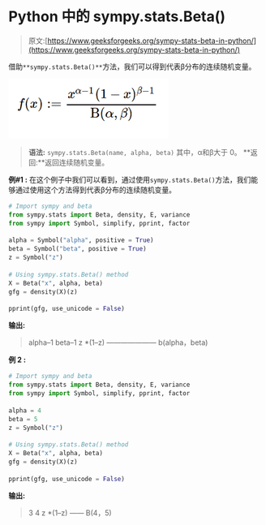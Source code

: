 # Python 中的 sympy.stats.Beta()

> 原文:[https://www.geeksforgeeks.org/sympy-stats-beta-in-python/](https://www.geeksforgeeks.org/sympy-stats-beta-in-python/)

借助`**sympy.stats.Beta()**`方法，我们可以得到代表β分布的连续随机变量。

![](img/49172d7d9b3a6c36ac3479ce0b3641a8.png)

> **语法:** `sympy.stats.Beta(name, alpha, beta)`
> 其中，α和β大于 0。
> **返回:**返回连续随机变量。

**例#1 :**
在这个例子中我们可以看到，通过使用`sympy.stats.Beta()`方法，我们能够通过使用这个方法得到代表β分布的连续随机变量。

```py
# Import sympy and beta
from sympy.stats import Beta, density, E, variance
from sympy import Symbol, simplify, pprint, factor

alpha = Symbol("alpha", positive = True)
beta = Symbol("beta", positive = True)
z = Symbol("z")

# Using sympy.stats.Beta() method
X = Beta("x", alpha, beta)
gfg = density(X)(z)

pprint(gfg, use_unicode = False)
```

**输出:**

> alpha–1 beta–1
> z *(1–z)
> ———————
> b(alpha，beta)

**例 2 :**

```py
# Import sympy and beta
from sympy.stats import Beta, density, E, variance
from sympy import Symbol, simplify, pprint, factor

alpha = 4
beta = 5
z = Symbol("z")

# Using sympy.stats.Beta() method
X = Beta("x", alpha, beta)
gfg = density(X)(z)

pprint(gfg, use_unicode = False)
```

**输出:**

> 3 4
> z *(1–z)
> ——
> B(4，5)
